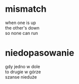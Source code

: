 # mismatch

when one is up  
the other's down  
so none can run  

# niedopasowanie

gdy jedno w dole  
to drugie w górze  
szanse nieduże  
